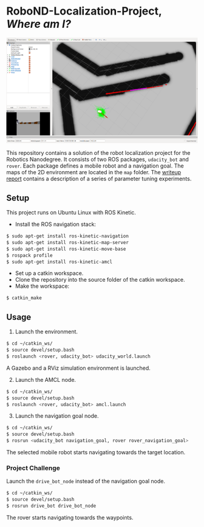 [//]: # (Image References)

[screenshot]: ./screenshot_rviz_rover.png

# RoboND-Localization-Project, *Where am I?*
![Screenshot in RViz with Rover model at the goal position.][screenshot]

This repository contains a solution of the robot localization project for the Robotics Nanodegree. It consists of two ROS packages, ``udacity_bot`` and ``rover``. Each package defines a mobile robot and a navigation goal. The maps of the 2D environment are located in the ``map`` folder. The [writeup report](https://github.com/S2H-Mobile/RoboND-Localization-Project/blob/master/writeup/writeup_where_am_i.pdf) contains a description of a series of parameter tuning experiments.

## Setup
This project runs on Ubuntu Linux with ROS Kinetic.
- Install the ROS navigation stack:
``` bash
$ sudo apt-get install ros-kinetic-navigation
$ sudo apt-get install ros-kinetic-map-server
$ sudo apt-get install ros-kinetic-move-base
$ rospack profile
$ sudo apt-get install ros-kinetic-amcl
```
- Set up a catkin workspace.
- Clone the repository into the source folder of the catkin workspace.
- Make the workspace:
``` bash
$ catkin_make
```

## Usage
1. Launch the environment.
``` bash
$ cd ~/catkin_ws/
$ source devel/setup.bash
$ roslaunch <rover, udacity_bot> udacity_world.launch
```
A Gazebo and a RViz simulation environment is launched.

2. Launch the AMCL node.
``` bash
$ cd ~/catkin_ws/
$ source devel/setup.bash
$ roslaunch <rover, udacity_bot> amcl.launch
```

3.  Launch the navigation goal node.
``` bash
$ cd ~/catkin_ws/
$ source devel/setup.bash
$ rosrun <udacity_bot navigation_goal, rover rover_navigation_goal>
```
The selected mobile robot starts navigating towards the target location.

### Project Challenge
Launch the ``drive_bot_node`` instead of the navigation goal node.
``` bash
$ cd ~/catkin_ws/
$ source devel/setup.bash
$ rosrun drive_bot drive_bot_node
```
The rover starts navigating towards the waypoints.
